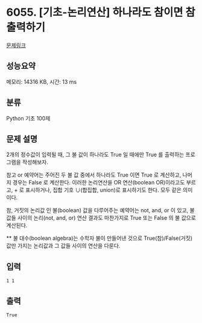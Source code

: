 # 6055. [기초-논리연산] 하나라도 참이면 참 출력하기

[문제링크](https://codeup.kr/problem.php?id=6055)

## 성능요약

메모리: 14316 KB, 시간: 13 ms

## 분류

Python 기초 100제

## 문제 설명

2개의 정수값이 입력될 때,
그 불 값이 하나라도 True 일 때에만 True 를 출력하는 프로그램을 작성해보자.

참고
or 예약어는 주어진 두 불 값 중에서 하나라도 True 이면 True 로 계산하고, 나머지 경우는 False 로 계산한다.
이러한 논리연산을 OR 연산(boolean OR)이라고도 부르고, + 로 표시하거나, 집합 기호 ∪(합집합, union)로 표시하기도 한다.
모두 같은 의미이다.

참, 거짓의 논리값 인 불(boolean) 값을 다루어주는 예약어는 not, and, or 이 있고,
불 값들 사이의 논리(not, and, or) 연산 결과도 마찬가지로 True 또는 False 의 불 값으로 계산된다.

** 불 대수(boolean algebra)는 수학자 불이 만들어낸 것으로 True(참)/False(거짓) 값만 가지는 논리값과 그 값들 사이의 연산을 다룬다.

## 입력

```
1 1
```

## 출력

```
True
```